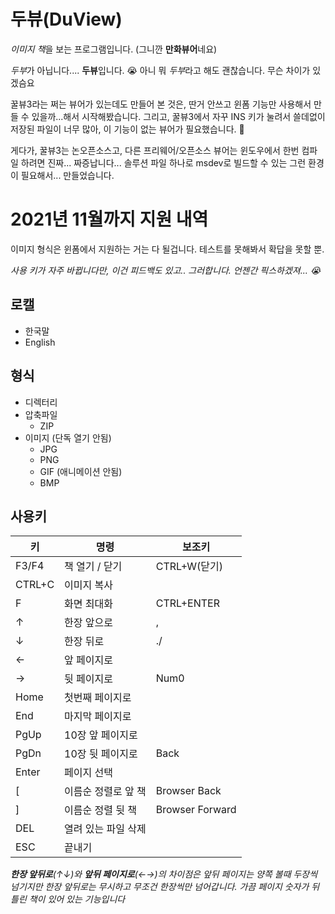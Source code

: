 
# 두뷰(DuView)
*이미지 책*을 보는 프로그램입니다. (그니깐 **만화뷰어**네요)

*두부*가 아닙니다.... **두뷰**입니다. 😭
아니 뭐 *두부*라고 해도 괜찮습니다. 무슨 차이가 있겠슴요

꿀뷰3라는 쩌는 뷰어가 있는데도 만들어 본 것은, 딴거 안쓰고 윈폼 기능만 사용해서 만들 수 있을까...해서 시작해봤습니다. 그리고, 꿀뷰3에서 자꾸 INS 키가 눌려서 쓸데없이 저장된 파일이 너무 많아, 이 기능이 없는 뷰어가 필요했습니다. 🤣

게다가, 꿀뷰3는 논오픈소스고, 다른 프리웨어/오픈소스 뷰어는 윈도우에서 한번 컴파일 하려면 진짜... 짜증납니다... 솔루션 파일 하나로 msdev로 빌드할 수 있는 그런 환경이 필요해서... 만들었습니다.

# 2021년 11월까지 지원 내역

이미지 형식은 윈폼에서 지원하는 거는 다 될겁니다. 테스트를 못해봐서 확답을 못할 뿐.

*사용 키가 자주 바뀝니다만, 이건 피드백도 있고.. 그러합니다. 언젠간 픽스하겠져... 😭*

## 로캘
* 한국말
* English

## 형식
* 디렉터리
* 압축파일
	* ZIP
* 이미지 (단독 열기 안됨)
	* JPG
	* PNG
	* GIF (애니메이션 안됨)
	* BMP

## 사용키 
|키|명령|보조키|
|----------------|-------------------------------|----------------|
|F3/F4|책 열기 / 닫기|CTRL+W(닫기)
|CTRL+C|이미지 복사||
|F|화면 최대화|CTRL+ENTER|
|↑|한장 앞으로|,|
|↓|한장 뒤로|./|
|←|앞 페이지로||
|→|뒷 페이지로|Num0|
|Home|첫번째 페이지로||
|End|마지막 페이지로||
|PgUp|10장 앞 페이지로||
|PgDn|10장 뒷 페이지로|Back|
|Enter|페이지 선택||
|[|이름순 정렬로 앞 책|Browser Back|
|]|이름순 정렬 뒷 책|Browser Forward|
|DEL|열려 있는 파일 삭제||
|ESC|끝내기||

***한장 앞뒤로**(↑↓)와 **앞뒤 페이지로**(←→)의 차이점은 앞뒤 페이지는 양쪽 볼때 두장씩 넘기지만 한장 앞뒤로는 무시하고 무조건 한장씩만 넘어갑니다. 가끔 페이지 숫자가 뒤틀린 책이 있어 있는 기능입니다*
